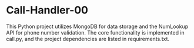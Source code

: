 # Call-Handler-00
This Python project utilizes MongoDB for data storage and the NumLookup API for phone number validation. The core functionality is implemented in call.py, and the project dependencies are listed in requirements.txt.
